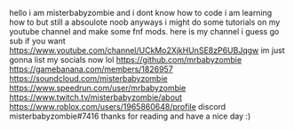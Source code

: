 hello i am misterbabyzombie and i dont know how to code
i am learning how to but still a absoulote noob
anyways i might do some tutorials on my youtube channel and make some fnf mods.
here is my channel i guess go sub if you want https://www.youtube.com/channel/UCkMo2XjkHUnSE8zP6UBJqgw
im just gonna list my socials now lol
https://github.com/mrbabyzombie
https://gamebanana.com/members/1826957
https://soundcloud.com/misterbabyzombie
https://www.speedrun.com/user/mrbabyzombie
https://www.twitch.tv/misterbabyzombie/about
https://www.roblox.com/users/1965860648/profile
discord misterbabyzombie#7416
thanks for reading and have a nice day :)
